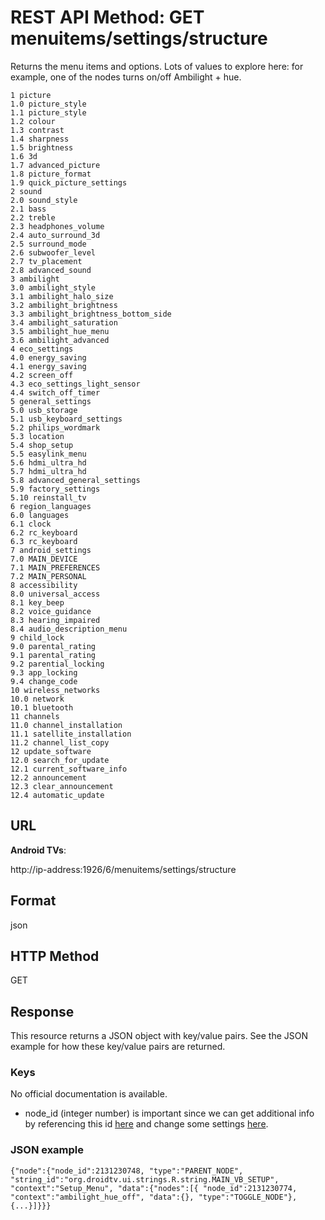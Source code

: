 # REST API Method: GET menuitems/settings/structure
Returns the menu items and options. Lots of values to explore here: for example, one of the nodes turns on/off Ambilight + hue.

```
1 picture
1.0 picture_style
1.1 picture_style
1.2 colour
1.3 contrast
1.4 sharpness
1.5 brightness
1.6 3d
1.7 advanced_picture
1.8 picture_format
1.9 quick_picture_settings
2 sound
2.0 sound_style
2.1 bass
2.2 treble
2.3 headphones_volume
2.4 auto_surround_3d
2.5 surround_mode
2.6 subwoofer_level
2.7 tv_placement
2.8 advanced_sound
3 ambilight
3.0 ambilight_style
3.1 ambilight_halo_size
3.2 ambilight_brightness
3.3 ambilight_brightness_bottom_side
3.4 ambilight_saturation
3.5 ambilight_hue_menu
3.6 ambilight_advanced
4 eco_settings
4.0 energy_saving
4.1 energy_saving
4.2 screen_off
4.3 eco_settings_light_sensor
4.4 switch_off_timer
5 general_settings
5.0 usb_storage
5.1 usb_keyboard_settings
5.2 philips_wordmark
5.3 location
5.4 shop_setup
5.5 easylink_menu
5.6 hdmi_ultra_hd
5.7 hdmi_ultra_hd
5.8 advanced_general_settings
5.9 factory_settings
5.10 reinstall_tv
6 region_languages
6.0 languages
6.1 clock
6.2 rc_keyboard
6.3 rc_keyboard
7 android_settings
7.0 MAIN_DEVICE
7.1 MAIN_PREFERENCES
7.2 MAIN_PERSONAL
8 accessibility
8.0 universal_access
8.1 key_beep
8.2 voice_guidance
8.3 hearing_impaired
8.4 audio_description_menu
9 child_lock
9.0 parental_rating
9.1 parental_rating
9.2 parential_locking
9.3 app_locking
9.4 change_code
10 wireless_networks
10.0 network
10.1 bluetooth
11 channels
11.0 channel_installation
11.1 satellite_installation
11.2 channel_list_copy
12 update_software
12.0 search_for_update
12.1 current_software_info
12.2 announcement
12.3 clear_announcement
12.4 automatic_update
```

## URL
**Android TVs**:

http://ip-address:1926/6/menuitems/settings/structure

## Format
json
## HTTP Method
GET
## Response
This resource returns a JSON object with key/value pairs. See the JSON example for how these key/value pairs are returned.

### Keys
No official documentation is available. 
* node_id (integer number) is important since we can get additional info by referencing this id [here](Settings-menu-(current)-(POST).md) and change some settings [here](Settings-menu-update-(POST).md).
### JSON example
`{"node":{"node_id":2131230748,
      "type":"PARENT_NODE",
      "string_id":"org.droidtv.ui.strings.R.string.MAIN_VB_SETUP",
      "context":"Setup_Menu",
      "data":{"nodes":[{ "node_id":2131230774,
                                 "context":"ambilight_hue_off",
                                 "data":{},
                                 "type":"TOGGLE_NODE"},{...}]}}}`                                               
